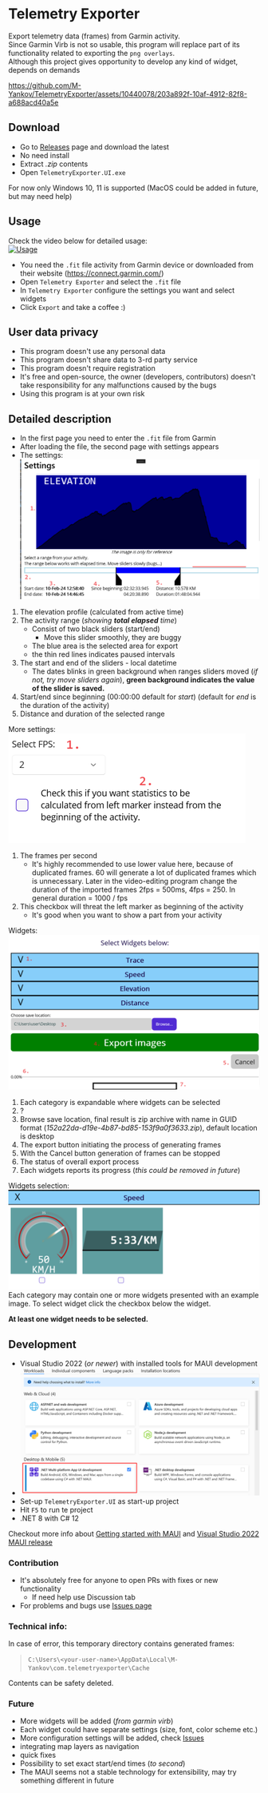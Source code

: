 # Telemetry Exporter

Export telemetry data (frames) from Garmin activity.  
Since Garmin Virb is not so usable, this program will replace part of its functionality related to exporting the `png overlays`.  
Although this project gives opportunity to develop any kind of widget, depends on demands  

<!-- this is uploaded somewhere in github, for some reason it not working when refereced from repository -->
https://github.com/M-Yankov/TelemetryExporter/assets/10440078/203a892f-10af-4912-82f8-a688acd40a5e

## Download
- Go to [Releases](https://github.com/M-Yankov/TelemetryExporter/releases) page and download the latest
- No need install
- Extract _.zip_ contents
- Open `TelemetryExporter.UI.exe`

For now only Windows 10, 11 is supported (MacOS could be added in future, but may need help)

## Usage
Check the video below for detailed usage:  
[![Usage](https://github.com/M-Yankov/TelemetryExporter/assets/10440078/7713b733-fca4-47ba-8ce2-e4d64f1feee0)](https://www.youtube.com/watch?v=4XD5BiTeCWI)

- You need the `.fit` file activity from Garmin device or downloaded from their website (https://connect.garmin.com/)
- Open `Telemetry Exporter` and select the `.fit` file
- In `Telemetry Exporter` configure the settings you want and select widgets
- Click `Export` and take a coffee :)

## User data privacy
- This program doesn't use any personal data
- This program doesn't share data to 3-rd party service
- This program doesn't require registration
- It's free and open-source, the owner (developers, contributors) doesn't take responsibility for any malfunctions caused by the bugs
- Using this program is at your own risk

## Detailed description
- In the first page you need to enter the `.fit` file from Garmin
- After loading the file, the second page with settings appears
- The settings:
![settings-1](./Media//Settings-1.png)
1. The elevation profile (calculated from active time)
1. The activity range (_showing **total elapsed** time_)
   - Consist of two black sliders (start/end)
     - Move this slider smoothly, they are buggy
   - The blue area is the selected area for export
   - the thin red lines indicates paused intervals
1. The start and end of the sliders - local datetime
   - The dates blinks in green background when ranges sliders moved (_if not, try move sliders again_), **green background indicates the value of the slider is saved.**
1. Start/end since beginning (00:00:00 default for _start_) (default for _end_ is the duration of the activity)
1. Distance and duration of the selected range

More settings:  
![Settings-2](./Media//Settings-2.png)  

1. The frames per second
   - It's highly recommended to use lower value here, because of duplicated frames. 60 will generate a lot of duplicated frames which is unnecessary.
 Later in the video-editing program change the duration of the imported frames 2fps = 500ms, 4fps = 250. In general duration = 1000 / fps
2. This checkbox will threat the left marker as beginning of the activity
   - It's good when you want to show a part from your activity

Widgets:  
![Settings-3](./Media//Settings-3.png)

1. Each category is expandable where widgets can be selected
1. ?
1. Browse save location, final result is zip archive with name in GUID format (_152a22da-d19e-4b87-bd85-153f9a0f3633.zip_), default location is desktop
1. The export button initiating the process of generating frames
1. With the Cancel button generation of frames can be stopped
1. The status of overall export process
1. Each widgets reports its progress (_this could be removed in future_)

Widgets selection:  
![Settings-4](./Media/Settings-4.png)
Each category may contain one or more widgets presented with an example image. To select widget click the checkbox below the widget.

**At least one widget needs to be selected.**

## Development
- Visual Studio 2022 (_or newer_) with installed tools for MAUI development
- ![img](./Media/vs-workloads.png)
- Set-up `TelemetryExporter.UI` as start-up project
- Hit `F5` to run te project
- .NET 8 with C# 12

Checkout more info about [Getting started with MAUI](https://learn.microsoft.com/en-us/dotnet/maui/get-started/first-app?pivots=devices-windows&view=net-maui-8.0&tabs=vswin) and [Visual Studio 2022 MAUI release](https://devblogs.microsoft.com/dotnet/dotnet-maui-visualstudio-2022-release/)

### Contribution
- It's absolutely free for anyone to open PRs with fixes or new functionality
  - If need help use Discussion tab
- For problems and bugs use [Issues page](https://github.com/M-Yankov/TelemetryExporter/issues)

### Technical info:
In case of error, this temporary directory contains generated frames:
> `C:\Users\<your-user-name>\AppData\Local\M-Yankov\com.telemetryexporter\Cache`

Contents can be safety deleted.

### Future
- More widgets will be added (_from garmin virb_)
- Each widget could have separate settings (size, font, color scheme etc.)
- More configuration settings will be added, check [Issues](https://github.com/M-Yankov/TelemetryExporter/issues)
- integrating map layers as navigation
- quick fixes
- Possibility to set exact start/end times (_to second_)
- The MAUI seems not a stable technology for extensibility, may try something different in future
